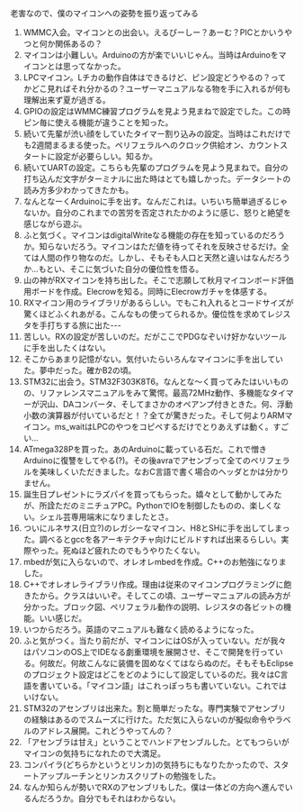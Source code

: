 老害なので、僕のマイコンへの姿勢を振り返ってみる
1. WMMC入会。マイコンとの出会い。えるぴーしー？あーむ？PICとかいうやつと何か関係あるの？
1. マイコンは小難しい。Arduinoの方が楽でいいじゃん。当時はArduinoをマイコンとは思ってなかった。
1. LPCマイコン。Lチカの動作自体はできるけど、ピン設定どうやるの？ってかどこ見ればそれ分かるの？ユーザーマニュアルなる物を手に入れるが何も理解出来ず夏が過ぎる。
1. GPIOの設定はWMMC練習プログラムを見よう見まねで設定でした。この時ピン毎に使える機能が違うことを知った。
1. 続いて先輩が渋い顔をしていたタイマー割り込みの設定。当時はこれだけでも2週間まるまる使った。ペリフェラルへのクロック供給オン、カウントスタートに設定が必要らしい。知るか。
1. 続いてUARTの設定。こちらも先輩のプログラムを見よう見まねで。自分の打ち込んだ文字がターミナルに出た時はとても嬉しかった。データシートの読み方多少わかってきたかも。
1. なんとなーくArduinoに手を出す。なんだこれは。いちいち簡単過ぎるじゃないか。自分のこれまでの苦労を否定されたかのように感じ、怒りと絶望を感じながら遊ぶ。
1. ふと気づく。マイコンはdigitalWriteなる機能の存在を知っているのだろうか。知らないだろう。マイコンはただ値を待ってそれを反映させるだけ。全ては人間の作り物なのだ。しかし、そもそも人口と天然と違いはなんだろうか...もとい、そこに気づいた自分の優位性を悟る。
1. 山の神がRXマイコンを持ち出した。そこで志願して秋月マイコンボード評価用ボードを作成。Elecrowを知る。同時にElecrowガチャを体感する。
1. RXマイコン用のライブラリがあるらしい。でもこれ入れるとコードサイズが驚くほどふくれあがる。こんなもの使ってられるか。優位性を求めてレジスタを手打ちする旅に出た---
1. 苦しい。RXの設定が苦しいのだ。だがここでPDGなぞいけ好かないツールに手を出したくはない。
1. そこからあまり記憶がない。気付いたらいろんなマイコンに手を出していた。夢中だった。確かB2の頃。
1. STM32に出会う。STM32F303K8T6。なんとな〜く買ってみたはいいものの、リファレンスマニュアルをみて驚愕。最高72MHz動作、多機能なタイマーが沢山、DAコンバータ、そしてまさかのオペアンプ付きときた。何、浮動小数の演算器が付いているだと！？全てが驚きだった。そして何よりARMマイコン。ms_waitはLPCのやつをコピペするだけでとりあえずは動く。すごい...
1. ATmega328Pを買った。あのArduinoに載っている石だ。これで憎きArduinoに復讐をしてやる(?)。その後avraでアセンブって全てのペリフェラルを美味しくいただきました。なおC言語で書く場合のヘッダとかは分かりません。
1. 誕生日プレゼントにラズパイを買ってもらった。嬉々として動かしてみたが、所詮ただのミニチュアPC。PythonでIOを制御したものの、楽しくない。シェル芸専用端末になりましたとさ。
1. ついにルネサス(日立?)のレガシーなマイコン、H8とSHに手を出してしまった。調べるとgccを各アーキテクチャ向けにビルドすれば出来るらしい。実際やった。死ぬほど疲れたのでもうやりたくない。
1. mbedが気に入らないので、オレオレmbedを作成。C++のお勉強になりました。
1. C++でオレオレライブラリ作成。理由は従来のマイコンプログラミングに飽きたから。クラスはいいぞ。そしてこの頃、ユーザーマニュアルの読み方が分かった。ブロック図、ペリフェラル動作の説明、レジスタの各ビットの機能。いい感じだ。
1. いつからだろう。英語のマニュアルも難なく読めるようになった。
1. ふと気がつく。当たり前だが、マイコンにはOSが入っていない。だが我々はパソコンのOS上でIDEなる劇重環境を展開させ、そこで開発を行っている。何故だ。何故こんなに装備を固めなくてはならぬのだ。そもそもEclipseのプロジェクト設定はどこをどのようにして設定しているのだ。我々はC言語を書いている。「マイコン語」はこれっぽっちも書いていない。これではいけない。
1. STM32のアセンブリは出来た。割と簡単だったな。専門実験でアセンブリの経験はあるのでスムーズに行けた。ただ気に入らないのが擬似命令やラベルのアドレス展開。これどうやってんの？
1. 「アセンブラは甘え」ということでハンドアセンブルした。とてもつらいがマイコンの気持ちになれたので大満足。
1. コンパイラ(どちらかというとリンカ)の気持ちにもなりたかったので、スタートアップルーチンとリンカスクリプトの勉強をした。
1. なんか知らんが勢いでRXのアセンブリもした。僕は一体どの方向へ進んでいるんだろうか。自分でもそれはわからない。

